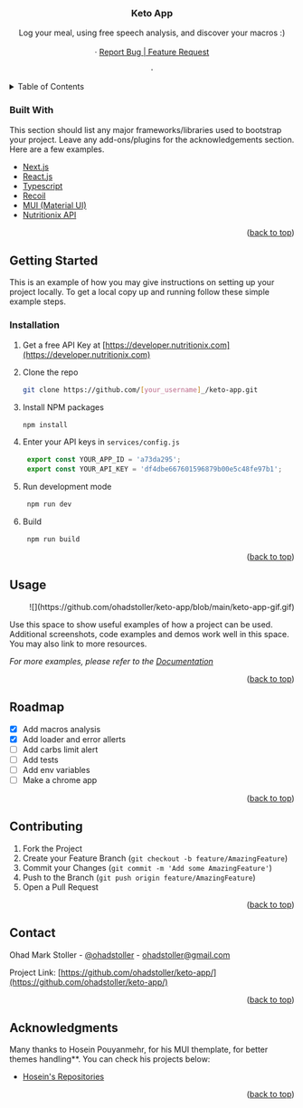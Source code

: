 <div id="top"></div>



<!-- PROJECT LOGO -->
<br />
<div align="center">

  <h3 align="center">Keto App</h3>

  <p align="center">
    Log your meal, using free speech analysis, and discover your macros :)
    <br />
    <br />
<!--     <a href="https://github.com/othneildrew/Best-README-Template">View Demo</a> -->
    ·
    <a href="https://github.com/ohadstoller/keto-app/issues">Report Bug | Feature Request</a>

    ·
  </p>
</div>



<!-- TABLE OF CONTENTS -->
<details>
  <summary>Table of Contents</summary>
  <ol>
    <li>
      <a href="#about-the-project">About The Project</a>
      <ul>
        <li><a href="#built-with">Built With</a></li>
      </ul>
    </li>
    <li>
      <a href="#getting-started">Getting Started</a>
      <ul>
        <li><a href="#prerequisites">Prerequisites</a></li>
        <li><a href="#installation">Installation</a></li>
      </ul>
    </li>
    <li><a href="#usage">Usage</a></li>
    <li><a href="#roadmap">Roadmap</a></li>
    <li><a href="#contributing">Contributing</a></li>
    <li><a href="#license">License</a></li>
    <li><a href="#contact">Contact</a></li>
    <li><a href="#acknowledgments">Acknowledgments</a></li>
  </ol>
</details>




### Built With

This section should list any major frameworks/libraries used to bootstrap your project. Leave any add-ons/plugins for the acknowledgements section. Here are a few examples.

* [Next.js](https://nextjs.org/)
* [React.js](https://reactjs.org/)
* [Typescript](https://www.typescriptlang.org/)
* [Recoil](https://recoiljs.org//)
* [MUI (Material UI)](https://mui.com/)
* [Nutritionix API](https://developer.nutritionix.com/)

<p align="right">(<a href="#top">back to top</a>)</p>



<!-- GETTING STARTED -->
## Getting Started

This is an example of how you may give instructions on setting up your project locally.
To get a local copy up and running follow these simple example steps.


### Installation

1. Get a free API Key at [https://developer.nutritionix.com](https://developer.nutritionix.com)

2. Clone the repo
   ```sh
   git clone https://github.com/[your_username]_/keto-app.git
   ```
   
3. Install NPM packages
   ```sh
   npm install
   ```
   
4. Enter your API keys in `services/config.js`
   ```js
    export const YOUR_APP_ID = 'a73da295';
    export const YOUR_API_KEY = 'df4dbe667601596879b00e5c48fe97b1';
   ```
   
5. Run development mode
   ```sh
    npm run dev
   ```
   
6. Build
   ```sh
    npm run build
   ```

<p align="right">(<a href="#top">back to top</a>)</p>


<!-- USAGE EXAMPLES -->
## Usage

<div align="right">     ![](https://github.com/ohadstoller/keto-app/blob/main/keto-app-gif.gif) </div>


Use this space to show useful examples of how a project can be used. Additional screenshots, code examples and demos work well in this space. You may also link to more resources.

_For more examples, please refer to the [Documentation](https://example.com)_

<p align="right">(<a href="#top">back to top</a>)</p>



<!-- ROADMAP -->
## Roadmap

- [x] Add macros analysis
- [x] Add loader and error allerts
- [ ] Add carbs limit alert
- [ ] Add tests
- [ ] Add env variables
- [ ] Make a chrome app

<p align="right">(<a href="#top">back to top</a>)</p>



<!-- CONTRIBUTING -->
## Contributing

1. Fork the Project
2. Create your Feature Branch (`git checkout -b feature/AmazingFeature`)
3. Commit your Changes (`git commit -m 'Add some AmazingFeature'`)
4. Push to the Branch (`git push origin feature/AmazingFeature`)
5. Open a Pull Request

<p align="right">(<a href="#top">back to top</a>)</p>



<!-- CONTACT -->
## Contact

Ohad Mark Stoller - [@ohadstoller](https://twitter.com/Ohadstoller) - ohadstoller@gmail.com

Project Link: [https://github.com/ohadstoller/keto-app/](https://github.com/ohadstoller/keto-app/)

<p align="right">(<a href="#top">back to top</a>)</p>



<!-- ACKNOWLEDGMENTS -->
## Acknowledgments

Many thanks to Hosein Pouyanmehr, for his MUI themplate, for better themes handling**.
You can check his projects below:
* [Hosein's Repositories](https://github.com/hajhosein?tab=repositories/)

<p align="right">(<a href="#top">back to top</a>)</p>


<!-- MARKDOWN LINKS & IMAGES -->
<!-- https://www.markdownguide.org/basic-syntax/#reference-style-links -->
[contributors-shield]: https://img.shields.io/github/contributors/othneildrew/Best-README-Template.svg?style=for-the-badge
[contributors-url]: https://github.com/othneildrew/Best-README-Template/graphs/contributors
[forks-shield]: https://img.shields.io/github/forks/othneildrew/Best-README-Template.svg?style=for-the-badge
[forks-url]: https://github.com/othneildrew/Best-README-Template/network/members
[stars-shield]: https://img.shields.io/github/stars/othneildrew/Best-README-Template.svg?style=for-the-badge
[stars-url]: https://github.com/othneildrew/Best-README-Template/stargazers
[issues-shield]: https://img.shields.io/github/issues/othneildrew/Best-README-Template.svg?style=for-the-badge
[issues-url]: https://github.com/othneildrew/Best-README-Template/issues
[license-shield]: https://img.shields.io/github/license/othneildrew/Best-README-Template.svg?style=for-the-badge
[license-url]: https://github.com/othneildrew/Best-README-Template/blob/master/LICENSE.txt
[linkedin-shield]: https://img.shields.io/badge/-LinkedIn-black.svg?style=for-the-badge&logo=linkedin&colorB=555
[linkedin-url]: https://linkedin.com/in/othneildrew
[product-screenshot]: images/screenshot.png
